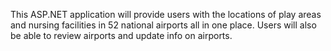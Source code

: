 This ASP.NET application will provide users with the locations of play areas and nursing facilities in 52 national airports all in one place.  Users will also be able to review airports and update info on airports.
